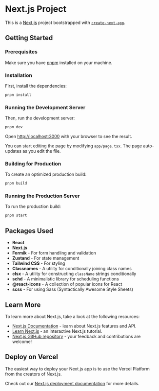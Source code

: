 # Next.js Project

This is a [Next.js](https://nextjs.org/) project bootstrapped with [`create-next-app`](https://github.com/vercel/next.js/tree/canary/packages/create-next-app).

## Getting Started

### Prerequisites

Make sure you have [pnpm](https://pnpm.io/) installed on your machine.

### Installation

First, install the dependencies:

```bash
pnpm install
```

### Running the Development Server

Then, run the development server:

```bash
pnpm dev
```

Open [http://localhost:3000](http://localhost:3000) with your browser to see the result.

You can start editing the page by modifying `app/page.tsx`. The page auto-updates as you edit the file.

### Building for Production

To create an optimized production build:

```bash
pnpm build
```

### Running the Production Server

To run the production build:

```bash
pnpm start
```

## Packages Used

- **React**
- **Next.js**
- **Formik** - For form handling and validation
- **Zustand** - For state management
- **Tailwind CSS** - For styling
- **Classnames** - A utility for conditionally joining class names
- **clsx** - A utility for constructing `className` strings conditionally
- **schd** - A minimalistic library for scheduling functions
- **@react-icons** - A collection of popular icons for React
- **scss** - For using Sass (Syntactically Awesome Style Sheets)

## Learn More

To learn more about Next.js, take a look at the following resources:

- [Next.js Documentation](https://nextjs.org/docs) - learn about Next.js features and API.
- [Learn Next.js](https://nextjs.org/learn) - an interactive Next.js tutorial.
- [Next.js GitHub repository](https://github.com/vercel/next.js) - your feedback and contributions are welcome!

## Deploy on Vercel

The easiest way to deploy your Next.js app is to use the Vercel Platform from the creators of Next.js.

Check out our [Next.js deployment documentation](https://nextjs.org/docs/deployment) for more details.
